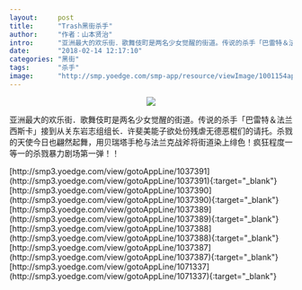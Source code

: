 ```yaml
---
layout:     post
title:      "Trash黑街杀手"
author:     "作者：山本贤治"
intro:      "亚洲最大的欢乐街．歌舞伎町是两名少女觉醒的街道。传说的杀手「巴雷特＆法兰西斯卡」接到从关东岩志组组长．许斐美能子欲处份残虐无德恶棍们的请托。杀戮的天使今日也翩然起舞，用贝瑞塔手枪与法兰克战斧将街道染上绯色！疯狂程度一等一的杀戮暴力剧场第一弹！！"
date:       "2018-02-14 12:17:10"
categories: "黑街"
tags:       "杀手"
image:      "http://smp.yoedge.com/smp-app/resource/viewImage/1001154appline.png"
---
```

<div style="text-align: center">
<p><img src="http://smp.yoedge.com/smp-app/resource/viewImage/1001154appline.png"/></p>
</div>
<p class="post-meta">
<span>亚洲最大的欢乐街．歌舞伎町是两名少女觉醒的街道。传说的杀手「巴雷特＆法兰西斯卡」接到从关东岩志组组长．许斐美能子欲处份残虐无德恶棍们的请托。杀戮的天使今日也翩然起舞，用贝瑞塔手枪与法兰克战斧将街道染上绯色！疯狂程度一等一的杀戮暴力剧场第一弹！！</span>
</p>
[http://smp3.yoedge.com/view/gotoAppLine/1037391](http://smp3.yoedge.com/view/gotoAppLine/1037391){:target="_blank"}
[http://smp3.yoedge.com/view/gotoAppLine/1037390](http://smp3.yoedge.com/view/gotoAppLine/1037390){:target="_blank"}
[http://smp3.yoedge.com/view/gotoAppLine/1037389](http://smp3.yoedge.com/view/gotoAppLine/1037389){:target="_blank"}
[http://smp3.yoedge.com/view/gotoAppLine/1037388](http://smp3.yoedge.com/view/gotoAppLine/1037388){:target="_blank"}
[http://smp3.yoedge.com/view/gotoAppLine/1037387](http://smp3.yoedge.com/view/gotoAppLine/1037387){:target="_blank"}
[http://smp3.yoedge.com/view/gotoAppLine/1071337](http://smp3.yoedge.com/view/gotoAppLine/1071337){:target="_blank"}


